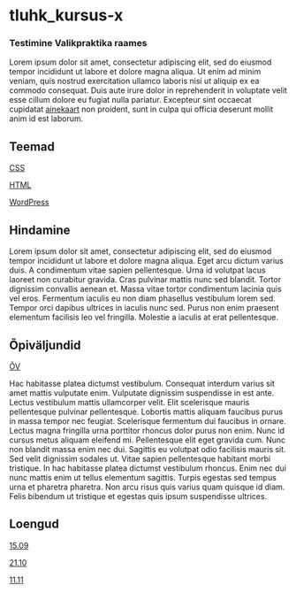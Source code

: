 # tluhk_kursus-x


### Testimine Valikpraktika raames

Lorem ipsum dolor sit amet, consectetur adipiscing elit, sed do eiusmod tempor incididunt ut labore et dolore magna aliqua. Ut enim ad minim veniam, quis nostrud exercitation ullamco laboris nisi ut aliquip ex ea commodo consequat. Duis aute irure dolor in reprehenderit in voluptate velit esse cillum dolore eu fugiat nulla pariatur. Excepteur sint occaecat cupidatat [ainekaart](https://ois.tlu.ee/portal/page?_pageid=35,454989&_dad=portal&_schema=PORTAL&p_msg=&p_public=1&p_what=1&p_lang=ET&p_open_node2=&p_session_id=31180879&p_id=96915&p_mode=1&p_pageid=OKM_AINE_WEB_OTSING&n_disp_result=1&n_export=0&_init=1&_nextsearch=1&_nextorder=1&_orfn_1=AINER_KOOD&_ordi_1=ASC&_disp_ainer_kood=1&_where_ainer_kood=&_ainer_kood=5053&_disp_ainer_nimetus=1&_where_ainer_nimetus=&_ainer_nimetus=&_disp_ainer_nimetus_en=1&_where_ainer_nimetus_en=&_ainer_nimetus_en=&_disp_ainer_oppejoud=1&_where_ainer_oppejoud=&_ainer_oppejoud=&_where_ainer_opj_keel=&_ainer_opj_keel=&_where_ainer_kursus=&_ainer_kursus=&_disp_ainer_eap=1&_disp_ainer_opetsem=1&_vformaat=VFORMAAT_HTML&n_lov_offset=1&n_row_count=&n_row_pos=) non proident, sunt in culpa qui officia deserunt mollit anim id est laborum.

## Teemad

[CSS](teemad/css.md)

[HTML](teemad/html.md)

[WordPress](teemad/wordpress.md)

## Hindamine

Lorem ipsum dolor sit amet, consectetur adipiscing elit, sed do eiusmod tempor incididunt ut labore et dolore magna aliqua. Eget arcu dictum varius duis. A condimentum vitae sapien pellentesque. Urna id volutpat lacus laoreet non curabitur gravida. Cras pulvinar mattis nunc sed blandit. Tortor dignissim convallis aenean et. Massa vitae tortor condimentum lacinia quis vel eros. Fermentum iaculis eu non diam phasellus vestibulum lorem sed. Tempor orci dapibus ultrices in iaculis nunc sed. Purus non enim praesent elementum facilisis leo vel fringilla. Molestie a iaculis at erat pellentesque.

## Õpiväljundid

[ÕV](https://github.com/lumiire/tluhk_kursus-x/blob/main/opivaljundid.md)

Hac habitasse platea dictumst vestibulum. Consequat interdum varius sit amet mattis vulputate enim. Vulputate dignissim suspendisse in est ante. Lectus vestibulum mattis ullamcorper velit. Elit scelerisque mauris pellentesque pulvinar pellentesque. Lobortis mattis aliquam faucibus purus in massa tempor nec feugiat. Scelerisque fermentum dui faucibus in ornare. Lectus magna fringilla urna porttitor rhoncus dolor purus non enim. Nunc id cursus metus aliquam eleifend mi. Pellentesque elit eget gravida cum. Nunc non blandit massa enim nec dui. Sagittis eu volutpat odio facilisis mauris sit. Sed velit dignissim sodales ut. Vitae sapien pellentesque habitant morbi tristique. In hac habitasse platea dictumst vestibulum rhoncus. Enim nec dui nunc mattis enim ut tellus elementum sagittis. Turpis egestas sed tempus urna et pharetra pharetra. Non arcu risus quis varius quam quisque id diam. Felis bibendum ut tristique et egestas quis ipsum suspendisse ultrices.

## Loengud

[15.09](kohtumine1.md)

[21.10](kohtumine2.md)

[11.11](kohtumine3.md)
